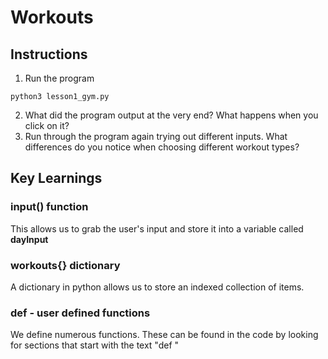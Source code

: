 # Workouts

## Instructions
1. Run the program
```
python3 lesson1_gym.py
```
2. What did the program output at the very end? What happens when you click on it?
3. Run through the program again trying out different inputs. What differences do you notice when choosing different workout types?

## Key Learnings
### input() function 
This allows us to grab the user's input and store it into a variable called **dayInput**

### workouts{} dictionary
A dictionary in python allows us to store an indexed collection of items.

### def - user defined functions
We define numerous functions. These can be found in the code by looking for sections that start with the text "def "